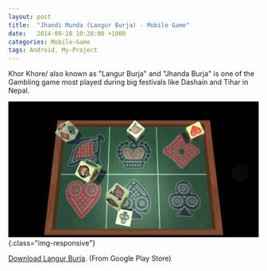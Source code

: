 ```yaml
---
layout: post
title:  "Jhandi Munda (Langur Burja) - Mobile Game"
date:   2014-09-28 10:28:00 +1000
categories: Mobile-Game
tags: Android, My-Project
---
```

Khor Khore/ also known as "Langur Burja" and "Jhanda Burja" is one of the Gambling game most played during big festivals like Dashain and Tihar in Nepal.


![Jhandi Munda](/assets/post-images/2014/jhandi-munda-langur-burja.jpg){:class="img-responsive"}


<a href="https://play.google.com/store/apps/details?id=com.acharya.khorkhore">Download Langur Burja</a>. (From Google Play Store)
